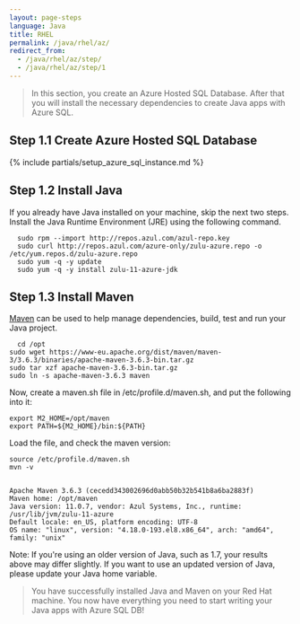 ```yaml
---
layout: page-steps
language: Java
title: RHEL
permalink: /java/rhel/az/
redirect_from:
  - /java/rhel/az/step/
  - /java/rhel/az/step/1
---
```


> In this section, you create an Azure Hosted SQL Database. After that you will install the necessary dependencies to create Java apps with Azure SQL.
 
## Step 1.1 Create Azure Hosted SQL Database

{% include partials/setup_azure_sql_instance.md %}

## Step 1.2 Install Java

If you already have Java installed on your machine, skip the next two steps. Install the Java Runtime Environment (JRE) using the following command.

```terminal
  sudo rpm --import http://repos.azul.com/azul-repo.key
  sudo curl http://repos.azul.com/azure-only/zulu-azure.repo -o /etc/yum.repos.d/zulu-azure.repo
  sudo yum -q -y update
  sudo yum -q -y install zulu-11-azure-jdk
```

## Step 1.3 Install Maven

[Maven](https://maven.apache.org/) can be used to help manage dependencies, build, test and run your Java project.

```terminal
  cd /opt
sudo wget https://www-eu.apache.org/dist/maven/maven-3/3.6.3/binaries/apache-maven-3.6.3-bin.tar.gz
sudo tar xzf apache-maven-3.6.3-bin.tar.gz
sudo ln -s apache-maven-3.6.3 maven
```


Now, create a maven.sh file in /etc/profile.d/maven.sh, and put the following into it:

```terminal
export M2_HOME=/opt/maven
export PATH=${M2_HOME}/bin:${PATH}
```

Load the file, and check the maven version:

```terminal
source /etc/profile.d/maven.sh
mvn -v
```

```results

Apache Maven 3.6.3 (cecedd343002696d0abb50b32b541b8a6ba2883f)
Maven home: /opt/maven
Java version: 11.0.7, vendor: Azul Systems, Inc., runtime: /usr/lib/jvm/zulu-11-azure
Default locale: en_US, platform encoding: UTF-8
OS name: "linux", version: "4.18.0-193.el8.x86_64", arch: "amd64", family: "unix"
```

Note: If you're using an older version of Java, such as 1.7, your results above may differ slightly. If you want to use an updated version of Java, please update your Java home variable.


> You have successfully installed Java and Maven on your Red Hat machine. You now have everything you need to start writing your Java apps with Azure SQL DB!